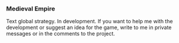 ### Medieval Empire
Text global strategy. In development. If you want to help me with the development or suggest an idea for the game, write to me in private messages or in the comments to the project.